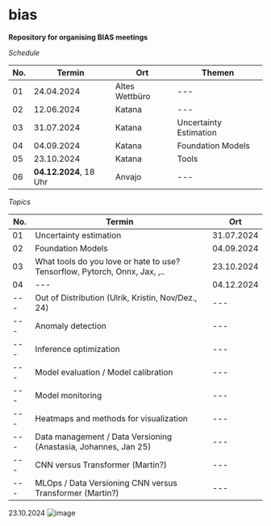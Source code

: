 # bias
**Repository for organising BIAS meetings**

*Schedule*

| No. | Termin | Ort | Themen |
| --- | --- | --- | --- |
| 01 | 24.04.2024 | Altes Wettbüro | --- |
| 02 | 12.06.2024 | Katana | --- |
| 03 | 31.07.2024 | Katana | Uncertainty Estimation |
| 04 | 04.09.2024 | Katana | Foundation Models |
| 05 | 23.10.2024 | Katana | Tools |
| 06 | **04.12.2024**, 18 Uhr| Anvajo | --- |

*Topics*

 | No. | Termin | Ort |
 | --- | --- | --- |
 | 01| Uncertainty estimation | 31.07.2024 |
 | 02 | Foundation Models | 04.09.2024 |
 | 03 | What tools do you love or hate to use? Tensorflow, Pytorch, Onnx, Jax, ,.. | 23.10.2024 |
 | 04 | --- | 04.12.2024 |
 | --- | Out of Distribution (Ulrik, Kristin, Nov/Dez., 24) | --- |
 | --- | Anomaly detection | --- |
 | --- | Inference optimization | --- |
 | --- | Model evaluation / Model calibration | --- |
 | --- | Model monitoring | --- |
 | --- | Heatmaps and methods for visualization | --- |
 | --- | Data management / Data Versioning (Anastasia, Johannes, Jan 25) | --- |
 | --- | CNN versus Transformer (Martin?) | --- |
 | --- | MLOps / Data Versioning CNN versus Transformer (Martin?) | --- |

 

 







  23.10.2024
![image](https://github.com/user-attachments/assets/7a51e39b-4e0e-4295-9453-f62cb7c5ccbb)

